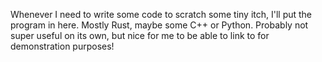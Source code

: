 Whenever I need to write some code to scratch some tiny itch, I'll put the
program in here. Mostly Rust, maybe some C++ or Python. Probably not super
useful on its own, but nice for me to be able to link to for demonstration purposes!

